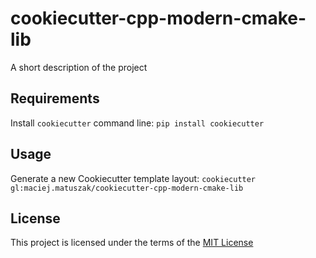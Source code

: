 cookiecutter-cpp-modern-cmake-lib
=================================

A short description of the project

Requirements
------------
Install `cookiecutter` command line: `pip install cookiecutter`    

Usage
-----
Generate a new Cookiecutter template layout: `cookiecutter gl:maciej.matuszak/cookiecutter-cpp-modern-cmake-lib`    

License
-------
This project is licensed under the terms of the [MIT License](/LICENSE)
